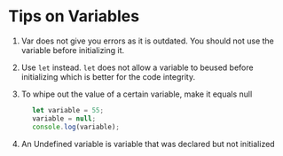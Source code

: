 # Tips on Variables
1. Var does not give you errors as it is outdated. You should not use the variable before initializing it. 

2. Use `let` instead. `let` does not allow a variable to beused before initializing which is better for the code integrity.

3. To whipe out the value of a certain variable, make it equals null

```javascript
      let variable = 55;
      variable = null;
      console.log(variable);
```
4. An Undefined variable is variable that was declared but not initialized
